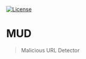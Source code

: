 [![License](https://img.shields.io/github/license/italia/bootstrap-italia.svg)](https://github.com/italia/bootstrap-italia/blob/master/LICENSE)

# MUD
> Malicious URL Detector
